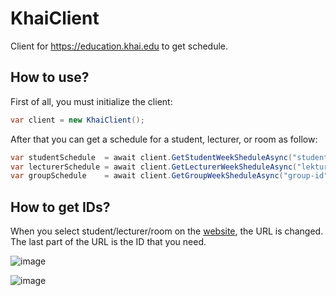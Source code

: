 # KhaiClient
Client for https://education.khai.edu to get schedule.

## How to use?

First of all, you must initialize the client:
```cs
var client = new KhaiClient();
```

After that you can get a schedule for a student, lecturer, or room as follow:
```cs
var studentSchedule  = await client.GetStudentWeekSheduleAsync("student-id");
var lecturerSchedule = await client.GetLecturerWeekSheduleAsync("lekturer-id");
var groupSchedule    = await client.GetGroupWeekSheduleAsync("group-id");
```

## How to get IDs?

When you select student/lecturer/room on the [website](https://education.khai.edu/union/schedule/student), the URL is changed. The last part of the URL is the ID that you need.

![image](https://user-images.githubusercontent.com/37931581/200339392-c8d02596-3796-4c96-b85f-8299b4f5fe25.png)

![image](https://user-images.githubusercontent.com/37931581/200339916-450810be-7fcc-4eaa-a82f-803753a0d144.png)


